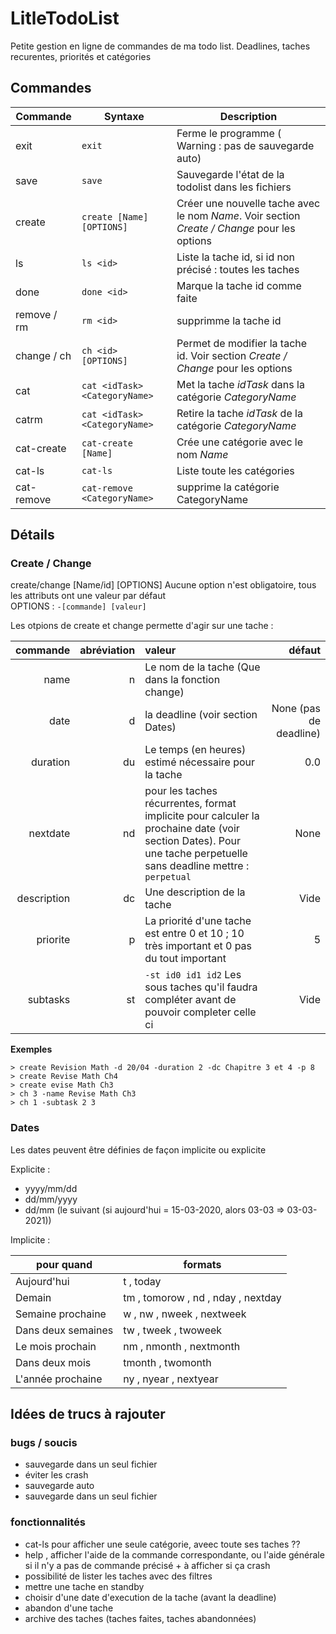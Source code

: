 # LitleTodoList

Petite gestion en ligne de commandes de ma todo list. Deadlines, taches recurentes, priorités et catégories

## Commandes

| Commande | Syntaxe | Description |
|----|----|----|
| exit | `exit` | Ferme le programme ( Warning : pas de sauvegarde auto) |
| save | `save` | Sauvegarde l'état de la todolist dans les fichiers |
| create | `create [Name] [OPTIONS]` | Créer une nouvelle tache avec le nom *Name*. Voir section *Create / Change* pour les options |
| ls | `ls <id>` | Liste la tache id, si id non précisé : toutes les taches |
| done | `done <id>` | Marque la tache id comme faite |
| remove / rm | `rm <id>` | supprimme la tache id |
| change / ch | `ch <id> [OPTIONS]` | Permet de modifier la tache id. Voir section *Create / Change* pour les options|
| cat | `cat <idTask> <CategoryName>` | Met la tache *idTask* dans la catégorie *CategoryName* |
| catrm | `cat <idTask> <CategoryName>` | Retire la tache *idTask* de la catégorie *CategoryName* |
| cat-create | `cat-create [Name]` | Crée une catégorie avec le nom *Name* |
| cat-ls | `cat-ls` | Liste toute les catégories |
| cat-remove | `cat-remove <CategoryName>` | supprime la catégorie CategoryName |

## Détails

### Create / Change

create/change [Name/id] [OPTIONS]
Aucune option n'est obligatoire, tous les attributs ont une valeur par défaut  
OPTIONS : `-[commande] [valeur]`

Les otpions de create et change permette d'agir sur une tache :

| commande | abréviation | valeur | défaut |
|-:|-:|:-|-:|
| name | n | Le nom de la tache (Que dans la fonction change) |  |
| date | d | la deadline (voir section Dates) | None (pas de deadline) |
| duration | du | Le temps (en heures) estimé nécessaire pour la tache | 0.0 |
| nextdate | nd | pour les taches récurrentes, format implicite pour calculer la prochaine date (voir section Dates). Pour une tache perpetuelle sans deadline mettre : `perpetual`| None |
| description | dc | Une description de la tache | Vide |
| priorite | p | La priorité d'une tache est entre 0 et 10 ; 10 très important et 0 pas du tout important | 5 |
| subtasks | st | `-st id0 id1 id2`  Les sous taches qu'il faudra compléter avant de pouvoir completer celle ci | Vide |

**Exemples**
```
> create Revision Math -d 20/04 -duration 2 -dc Chapitre 3 et 4 -p 8
> create Revise Math Ch4
> create evise Math Ch3
> ch 3 -name Revise Math Ch3
> ch 1 -subtask 2 3
```

### Dates

Les dates peuvent être définies de façon implicite ou explicite

Explicite :
- yyyy/mm/dd
- dd/mm/yyyy
- dd/mm (le suivant (si aujourd'hui = 15-03-2020, alors 03-03 => 03-03-2021))

Implicite :

| pour quand | formats |
|-|-|
| Aujourd'hui | t , today |
| Demain | tm , tomorow , nd , nday , nextday |
| Semaine prochaine | w , nw , nweek , nextweek |
| Dans deux semaines | tw , tweek , twoweek |
| Le mois prochain | nm , nmonth , nextmonth |
| Dans deux mois | tmonth , twomonth |
| L'année prochaine | ny , nyear , nextyear |

## Idées de trucs à rajouter

### bugs / soucis
- sauvegarde dans un seul fichier
- éviter les crash
- sauvegarde auto
- sauvegarde dans un seul fichier

### fonctionnalités
- cat-ls <Name> pour afficher une seule catégorie, aveec toute ses taches ??
- help <commande> , afficher l'aide de la commande correspondante, ou l'aide générale si il n'y a pas de commande précisé + à afficher si ça crash
- possibilité de lister les taches avec des filtres
- mettre une tache en standby
- choisir d'une date d'execution de la tache (avant la deadline)
- abandon d'une tache
- archive des taches (taches faites, taches abandonnées)
